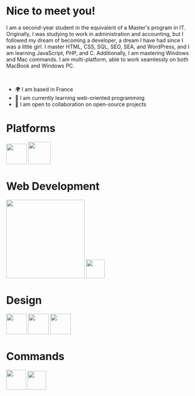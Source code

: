 <h1>Nice to meet you!</h1>
  <p>I am a second-year student in the equivalent of a Master's program in IT.
  Originally, I was studying to work in administration and accounting, but I followed my dream of becoming a developer, a dream I have had since I was a little girl. I master HTML, CSS, SQL, SEO, SEA, and WordPress, and I am learning JavaScript, PHP, and C. Additionally, I am mastering Windows and Mac commands. I am multi-platform, able to work seamlessly on both MacBook and Windows PC.</p><br>
<ul>
  <li>🌍 I am based in France</li>
  <li>🌱 I am currently learning web-oriented programming</li>
  <li>🤝 I am open to collaboration on open-source projects</li>
</ul>
<h1>Platforms</h1>
  <a><img src="https://github.com/user-attachments/assets/0fe84737-1f5f-4e65-bab6-fe9a5fd6fcfa" style="width: 55px; height: auto;"></a>
  <a><img src="https://github.com/user-attachments/assets/a3a4e555-4251-426f-add6-d4f83a73077f" style="width: 60px; height: auto;"></a>
  
<h1>Web Development</h1>
  <a><img src="https://github.com/user-attachments/assets/07c378d3-8162-47e0-abff-de707bafcf5a" style="width: 210px; height: auto;"></a>
  <a><img src="https://github.com/user-attachments/assets/f6e67d1f-8202-4666-b04f-b051c70ba1dd" style="width: 50px; height: auto;"></a>

<h1>Design</h1>
  <a><img src="https://github.com/user-attachments/assets/30c6ed56-2b45-48c5-b801-f9e7708ed1bf" style="width: 55px; height: auto;"></a>
  <a><img src="https://github.com/user-attachments/assets/3a6c2741-ce03-431e-9966-d57e0655fd1d" style="width: 55px; height: auto;"></a>
  <a><img src="https://github.com/user-attachments/assets/18531da6-1a17-462d-80ad-99554a697f6b" style="width: 55px; height: auto;"></a>

<h1>Commands</h1>
  <a><img src="https://github.com/user-attachments/assets/38da7256-bd14-40ec-be4e-f1f47bd8bc7c" style="width: 53px; height: auto;"></a>
  <a><img src="https://github.com/user-attachments/assets/38275fe5-16c0-44be-bdcb-40faa3ddfdee" style="width: 50px; height: auto;"></a>

